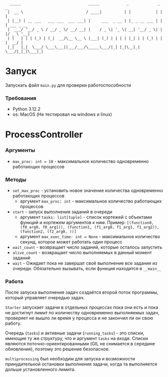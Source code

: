 ```
  _____                              _____            _             _ _           
 |  __ \                            / ____|          | |           | | |          
 | |__) | __ ___   ___ ___  ___ ___| |     ___  _ __ | |_ _ __ ___ | | | ___ _ __ 
 |  ___/ '__/ _ \ / __/ _ \/ __/ __| |    / _ \| '_ \| __| '__/ _ \| | |/ _ \ '__|
 | |   | | | (_) | (_|  __/\__ \__ \ |___| (_) | | | | |_| | | (_) | | |  __/ |   
 |_|   |_|  \___/ \___\___||___/___/\_____\___/|_| |_|\__|_|  \___/|_|_|\___|_|   
```
# Запуск
Запускать файл `main.py` для проверки работоспособности

### Требования
 - Python 3.12.2
 - os: MacOS (Не тестировал на windows и linux)

# ProcessController
### Аргументы
 - `max_proc: int = 10` - максимальное количество одновременно работающих процессов
### Методы
 - `set_max_proc` - установить новое значение количества одновременно работающих процессов
    - аргумент `max_proc: int` - максимальное количество работающих процессов
 - `start` - запуск выполнения заданий в очереди
   - аргумент `tasks: list[tuple]` - список кортежей с объектами функций и кортежем аргументов к ним.
Пример: `[(function0, (f0_arg0, f0_arg1)), (function1, (f1_arg0, f1_arg1, f1_arg2)), (function2, (f2_arg0, ))]`
   - аргумент `max_exec_time: int = None` - максимальное количество секунд, которое может работать один процесс
 - `wait_count` - возвращает число заданий, которые осталось запустить
 - `alive_count` - возвращает число выполняемых в данный момент заданий
 - `wait` -  Ожидает пока не завершат своё выполнение все задания из очереди. Обязательно вызывать, если функция находится в `__main__`
### Работа
После запуска выполнения задач создаётся второй поток программы, который управляет очередью задач. 

`Starter` запускает задачи в отдельных процессах пока они есть и пока не достигнут лимит по количеству одновременно выполняемых задач, 
проверяет не вышло ли время у процесса и не закончил ли он свою работу.

Очередь (`tasks`) и активные задачи (`running_tasks`) - это списки, имеющие ту же структуру, что и аргумент `tasks` на входе. 
Списки являются поточно-ориентированными (GIL не снимается в середине обновления), поэтому это решение безопасное.

`multiprocessing` был необходим для запуска и возможности принудительной остановки выполнения задачи, когда та выполняется дольше установленного лимита.
